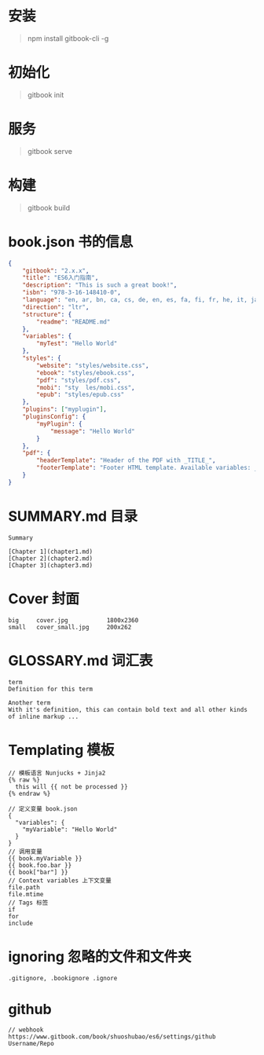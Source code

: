 # 安装

> npm install gitbook-cli -g

# 初始化

> gitbook init

# 服务

> gitbook serve

# 构建

> gitbook build

# book.json 书的信息

```json
{
    "gitbook": "2.x.x",
    "title": "ES6入门指南",
    "description": "This is such a great book!",
    "isbn": "978-3-16-148410-0",
    "language": "en, ar, bn, ca, cs, de, en, es, fa, fi, fr, he, it, ja, ko, no, pl, pt, ro, ru, sv, tr, uk, vi, zh-hans, zh-tw",
    "direction": "ltr",
    "structure": {
        "readme": "README.md"
    },
    "variables": {
        "myTest": "Hello World"
    },
    "styles": {
        "website": "styles/website.css",
        "ebook": "styles/ebook.css",
        "pdf": "styles/pdf.css",
        "mobi": "sty  les/mobi.css",
        "epub": "styles/epub.css"
    },
    "plugins": ["myplugin"],
    "pluginsConfig": {
        "myPlugin": {
            "message": "Hello World"
        }
    },
    "pdf": {
        "headerTemplate": "Header of the PDF with _TITLE_",
        "footerTemplate": "Footer HTML template. Available variables: _PAGENUM_, _TITLE_, _AUTHOR_ and _SECTION_."
    }
}
```

# SUMMARY.md 目录

```text
Summary

[Chapter 1](chapter1.md)
[Chapter 2](chapter2.md)
[Chapter 3](chapter3.md)
```

# Cover 封面

```text
big     cover.jpg           1800x2360
small   cover_small.jpg     200x262
```

# GLOSSARY.md 词汇表

```text
term
Definition for this term

Another term
With it's definition, this can contain bold text and all other kinds of inline markup ...
```

# Templating 模板

```text
// 模板语言 Nunjucks + Jinja2
{% raw %}
  this will {{ not be processed }}
{% endraw %}

// 定义变量 book.json
{
  "variables": {
    "myVariable": "Hello World"
  }
}
// 调用变量
{{ book.myVariable }}
{{ book.foo.bar }}
{{ book["bar"] }}
// Context variables 上下文变量
file.path
file.mtime
// Tags 标签
if
for
include
```

# ignoring 忽略的文件和文件夹

```text
.gitignore, .bookignore .ignore
```

# github

```text
// webhook
https://www.gitbook.com/book/shuoshubao/es6/settings/github
Username/Repo
```
